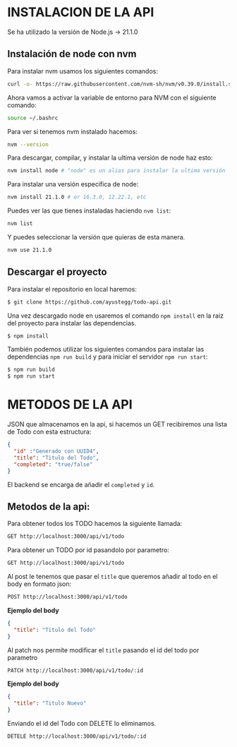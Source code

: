 # INSTALACION DE LA API
Se ha utilizado la versión de Node.js -> 21.1.0
## Instalación de node con nvm
Para instalar nvm usamos los siguientes comandos:
```sh
curl -o- https://raw.githubusercontent.com/nvm-sh/nvm/v0.39.0/install.sh | bash
```
Ahora vamos a activar la variable de entorno para NVM con el siguiente comando:
```sh
source ~/.bashrc
```
Para ver si tenemos nvm instalado hacemos:
```sh
nvm --version
```
Para descargar, compilar, y instalar la ultima versión de node haz esto:
```sh
nvm install node # "node" es un alias para instalar la ultima versión
```

Para instalar una versión especifica de node:
```sh
nvm install 21.1.0 # or 16.3.0, 12.22.1, etc
```

Puedes ver las que tienes instaladas haciendo `nvm list`:
```sh
nvm list
```

Y puedes seleccionar la versión que quieras de esta manera.
```sh
nvm use 21.1.0
```

## Descargar el proyecto

Para instalar el repositorio en local haremos:
```sh
$ git clone https://github.com/ayustegg/todo-api.git
```

Una vez descargado node en usaremos el comando `npm install` en la raiz del proyecto para instalar las dependencias. 

```sh
$ npm install
```
También podemos utilizar los siguientes comandos para instalar las dependencias `npm run build` y para iniciar el servidor `npm run start`:

```sh
$ npm run build
$ npm run start
```
# METODOS DE LA API
JSON que almacenamos en la api, si hacemos un GET recibiremos una lista de Todo con esta estructura:
```json
{
  "id" :"Generado con UUID4",
  "title": "Titulo del Todo",
  "completed": "true/false"
}
```

El backend se encarga de añadir el `completed` y `id`.

## Metodos de la api:

Para obtener todos los TODO hacemos la siguiente llamada:
```sh
GET http://localhost:3000/api/v1/todo
```
Para obtener un TODO por id pasandolo por parametro:
```sh
GET http://localhost:3000/api/v1/todo
```
Al post le tenemos que pasar el `title` que queremos añadir al todo en el body en formato json:
```sh
POST http://localhost:3000/api/v1/todo
```
**Ejemplo del body**
```json
{
  "title": "Titulo del Todo"
}
```
Al patch nos permite modificar el `title` pasando el id del todo por parametro
```sh
PATCH http://localhost:3000/api/v1/todo/:id
```
**Ejemplo del body**

```json
{
  "title": "Titulo Nuevo"
}
```
Enviando el id del Todo con DELETE lo eliminamos.
```sh
DETELE http://localhost:3000/api/v1/todo/:id
```


